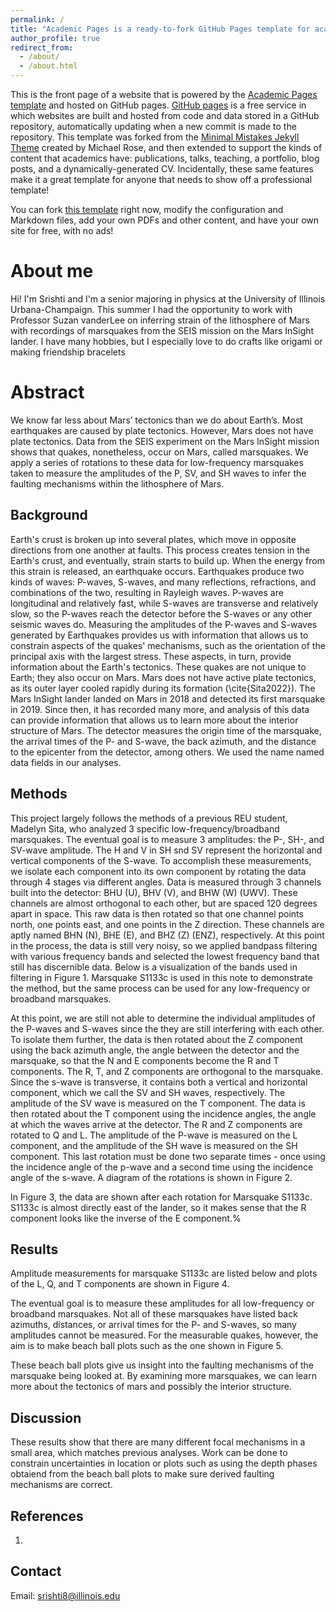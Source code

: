 ```yaml
---
permalink: /
title: "Academic Pages is a ready-to-fork GitHub Pages template for academic personal websites"
author_profile: true
redirect_from: 
  - /about/
  - /about.html
---
```


This is the front page of a website that is powered by the [Academic Pages template](https://github.com/academicpages/academicpages.github.io) and hosted on GitHub pages. [GitHub pages](https://pages.github.com) is a free service in which websites are built and hosted from code and data stored in a GitHub repository, automatically updating when a new commit is made to the repository. This template was forked from the [Minimal Mistakes Jekyll Theme](https://mmistakes.github.io/minimal-mistakes/) created by Michael Rose, and then extended to support the kinds of content that academics have: publications, talks, teaching, a portfolio, blog posts, and a dynamically-generated CV. Incidentally, these same features make it a great template for anyone that needs to show off a professional template!

 You can fork [this template](https://github.com/academicpages/academicpages.github.io) right now, modify the configuration and Markdown files, add your own PDFs and other content, and have your own site for free, with no ads!

About me
======
Hi! I'm Srishti and I'm a senior majoring in physics at the University of Illinois Urbana-Champaign. This summer I had the opportunity to work with Professor Suzan vanderLee on inferring strain of the lithosphere of Mars with recordings of marsquakes from the SEIS mission on the Mars InSight lander. I have many hobbies, but I especially love to do crafts like origami or making friendship bracelets


Abstract
======
We know far less about Mars’ tectonics than we do about Earth’s. Most earthquakes are caused by plate tectonics. However, Mars does not have plate tectonics. Data from the SEIS experiment on the Mars InSight mission shows that quakes, nonetheless, occur on Mars, called marsquakes. We apply a series of rotations to these data for low-frequency marsquakes taken to measure the amplitudes of the P, SV, and SH waves to infer the faulting mechanisms within the lithosphere of Mars.

Background
------
Earth's crust is broken up into several plates, which move in opposite directions from one another at faults. This process creates tension in the Earth's crust, and eventually, strain starts to build up. When the energy from this strain is released, an earthquake occurs. Earthquakes produce two kinds of waves: P-waves, S-waves, and many reflections, refractions, and combinations of the two, resulting in Rayleigh waves. P-waves are longitudinal and relatively fast, while S-waves are transverse and relatively slow, so the P-waves reach the detector before the S-waves or any other seismic waves do. Measuring the amplitudes of the P-waves and S-waves generated by Earthquakes provides us with information that allows us to constrain aspects of the quakes' mechanisms, such as the orientation of the principal axis with the largest stress. These aspects, in turn, provide information about the Earth's tectonics. These quakes are not unique to Earth; they also occur on Mars. Mars does not have active plate tectonics, as its outer layer cooled rapidly during its formation (\cite{Sita2022}). The Mars InSight lander landed on Mars in 2018 and detected its first marsquake in 2019. Since then, it has recorded many more, and analysis of this data can provide information that allows us to learn more about the interior structure of Mars. The detector measures the origin time of the marsquake, the arrival times of the P- and S-wave, the back azimuth, and the distance to the epicenter from the detector, among others. We used the name named data fields in our analyses.  

Methods
------
This project largely follows the methods of a previous REU student, Madelyn Sita, who analyzed 3 specific low-frequency/broadband marsquakes. The eventual goal is to measure 3 amplitudes: the P-, SH-, and SV-wave amplitude. The H and V in SH snd SV represent the horizontal and vertical components of the S-wave. To accomplish these measurements, we isolate each component into its own component by rotating the data through 4 stages via different angles. Data is measured through 3 channels built into the detector: BHU (U), BHV (V), and BHW (W) (UWV). These channels are almost orthogonal to each other, but are spaced 120 degrees apart in space. This raw data is then rotated so that one channel points north, one points east, and one points in the Z direction. These channels are aptly named BHN (N), BHE (E), and BHZ (Z) (ENZ), respectively. At this point in the process, the data is still very noisy, so we applied bandpass filtering with various frequency bands and selected the lowest frequency band that still has discernible data. Below is a visualization of the bands used in filtering in Figure 1. Marsquake S1133c is used in this note to demonstrate the method, but the same process can be used for any low-frequency or broadband marsquakes.


At this point, we are still not able to determine the individual amplitudes of the P-waves and S-waves since the they are still interfering with each other. To isolate them further, the data is then rotated about the Z component using the back azimuth angle, the angle between the detector and the marsquake, so that the N and E components become the R and T components. The R, T, and Z components are orthogonal to the marsquake. Since the s-wave is transverse, it contains both a vertical and horizontal component, which we call the SV and SH waves, respectively. The amplitude of the SV wave is measured on the T component. The data is then rotated about the T component using the incidence angles, the angle at which the waves arrive at the detector. The R and Z components are rotated to Q and L. The amplitude of the P-wave is measured on the L component, and the amplitude of the SH wave is measured on the SH component. This last rotation must be done two separate times - once using the incidence angle of the p-wave and a second time using the incidence angle of the s-wave. A diagram of the rotations is shown in Figure 2.



In Figure 3, the data are shown after each rotation for Marsquake S1133c. S1133c is almost directly east of the lander, so it makes sense that the R component looks like the inverse of the E component.%




Results
------
Amplitude measurements for marsquake S1133c are listed below and plots of the L, Q, and T components are shown in Figure 4.





The eventual goal is to measure these amplitudes for all low-frequency or broadband marsquakes. Not all of these marsquakes have listed back azimuths, distances, or arrival times for the P- and S-waves, so many amplitudes cannot be measured. For the measurable quakes, however, the aim is to make beach ball plots such as the one shown in Figure 5.





These beach ball plots give us insight into the faulting mechanisms of the marsquake being looked at. By examining more marsquakes, we can learn more about the tectonics of mars and possibly the interior structure.




Discussion
------
These results show that there are many different focal mechanisms in a small area, which matches previous analyses. Work can be done to constrain uncertainties in location or plots such as using the depth phases obtaiend from the beach ball plots to make sure derived faulting mechanisms are correct.

References
------
1. 
Contact
------
Email: srishti8@illinois.edu
